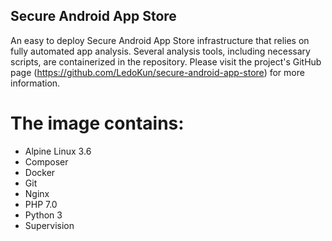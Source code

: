 Secure Android App Store
------------------------

An easy to deploy Secure Android App Store infrastructure that relies on fully automated app analysis. Several analysis tools, including necessary scripts, are containerized in the repository. Please visit the project's GitHub page (https://github.com/LedoKun/secure-android-app-store) for more information.


The image contains:
==================

* Alpine Linux 3.6
* Composer
* Docker
* Git
* Nginx
* PHP 7.0
* Python 3
* Supervision

